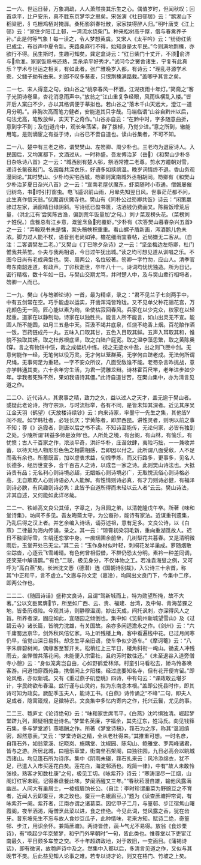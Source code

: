 <!-- { "loadSidebar": true } -->
二一六、世运日替，万象凋疏，人人萧然丧其乐生之心。偶值岁时，但闻秋叹；回首承平，比户安乐，真不胜东京梦华之思矣。宋张演《社日邨居》云：“鹅湖山下稻粱肥，犭屯栅鸡栖对掩扉。桑柘影斜春社散，家家扶得醉人归。”明叶唐支《江上邨》云：“家住夕阳江上邨，一湾流水绕柴门。种来松树高于屋，借与春禽养子孙。”此是何等气象！每一读之，令人梦想黄虞。又宋人《太平吟》云：“纷纷红紫已成尘，布谷声中夏令新。夹路桑麻行不得，始知身是太平民。”今则满地荆榛，亦欲行不得。民生斯时，生趣可知矣。龚定盒诗云：“红日柴门十丈开，不须俞济与俞淮。家家饭熟书还熟，羡杀承平好秀才。”试问今之黉舍诸生，宁复有此真乐？学术与世运之相关，有如此者。张广雅晚岁入都，有诗云：“理乱寻源学术乖，父雠子劫有由来。刘郎不叹多葵麦，只恨荆榛满路栽。”盖唧乎其言之矣。

二一七、宋人得意之句，如山谷之“桃李春风一杯酒，江湖夜雨十年灯。”简斋之“客子光阴诗卷里，杏花消息雨声中。”放翁之“江山重复争经眼，风雨纵横乱入楼。”皆开后人窠臼不少，亦以其格调便于摹拟也。若山谷之“落木千山天远大，澄江一道月分明。”。非胸次高而笔力健者，安能道其只字哉。马端临谓“山谷自黔州以后，句法尤高，笔致放纵，实天下之奇作。”山谷亦自云：“在黔中时，字多随意曲折，意到字不到；及在道舟中，观长年荡桨，群了拨棹，乃觉少进。”意之所到，辙能用笔，是则谪宦之有益于诗，山谷已不啻自道也。读山谷集者，不可不知。

二一八、楚中有三老之称，谓樊樊山、左笏卿、周少朴也。三老均为退宦诗人。入民国后，又均寓都下，文酒过从，一时称盛。吾友傅治芗（岳）《和樊山少朴冬日杂咏诗八首》之一云：“城西别有楚人邨，祭酒常推二老尊。剪水方瞳朝对雪，递诗长鬣夜敲门。名园每共深衣乐，好语多如挟缤温。晚岁词情终不退。香山务观漫同论。”其时樊山、少朴均买宅西城，笏卿则寓南城外丞相胡同。笏卿有《和樊山少朴治芗夏日杂兴八首》之一云：“宣南老屋伏魔东，虾菜随时小市通。僧磐屡催归树鸟，书时引打窗虫。电飞遥识前山雨，月晕先知翌日风。世事茫茫都不问，此生真作信天翁。”伏魔谓伏魔寺也。樊山有《同朴公过笏卿共饭》诗云：“闲策羸骖过左家，满窗晴日绿阴斜。写诗纸已盈书箧，沽酒钱仍费画叉。陈毅饭增荒后量，（洪北江有‘尝笑陈古渔，偏到荒年饭量加’之句。）刘ナ菜现榜头花。（菜榜刘ナ姓倪。）盘餐总有江乡意，溉釜烹鱼宛覆虾。”少朴有《次答樊山暮春杂兴五首》之一云：“弄翰观书未是慵，案头稿帙积重重。看山螺子盾新画，泻酒鹅儿色未浓。脚力过人能不杖，语音到老尚如钟。檐花细雨宜春帖，近局嫌无二客从。（自注：二客谓樊左二老。）”又樊山《丁巳除夕杂诗》之一云：“坚坐梅边左笏卿，杜门惟我共茶笙。仆夫与我两相语，今日过午犹出城。”读之均可想见道从训唱之乐。不图今日尚有老成典型也。樊、周两公，名位较著。笏卿一字竹勿，应山人。清季官粤东南韶连道，有政声。丁卯秋逝世，卒年八十一。诗词均忧忧独造。所为日记，密行精楷，数十年如一日。与樊山交期尤笃，并时楚人中，及与樊山辈行相埒者，笏卿一人而已。

二一九、樊山《与笏卿论诗》一首，最为精卓，录之：“君不见兰子七剑两手中，中有五剑常在空。巧手能虚以运实，开凿浑沌皆玲珑。又不见单父种花骊花宫，万花颜色无一同。匠心能以素为绚，坐使枯寂回春风。兵家在以少克众，权家在以轻起重。道家在以静制动，诗家在以独胜共。能言人所不能言，如山出灵无不宣。能圆人所不能圆，如月三五悬中天。百汲不竭井底泉，任烧不绝香上烟。百花酿作酒一饭，百药链成丹一丸。五味入口取其甘，五色入目取其鲜。五声入耳取其和，惟貌不独取其妍。取之杜苏根底坚，取之白陆户庭宽。取之温李藻思繁，取之黄陈奥穿。言之有物饼中馁，裁之成幅机中练。视之无迹水中盐，出之则飞匣中剑。无意何能作一经，无笔何以役万灵。无才何以笼群英，无学何由跻老成。无法何所谓尺绳，无事何足为重轻。一字不安众所议，八面受敌谁不能。老笏杂言昨挑战，意亦学韩通其变。六十余年穷生活，为君一骋雕龙辩。诗林霍百尺竿，老年进步如少年。学我者死殊不然，果如我语诗其僵。”此诗自道甘苦，在樊山集中，亦为清言见道之作。

二二○、近代诗人，其隶事之精，致力之久，益以过人之天才，盖无逾于樊山者。或疑此老论诗，拘守宗派，与时流标举，各有不同，是皆未知其深者。近见其序吴江金天羽（鹤望）《天放楼诗续钞》云：向来诗家，率墨守一先生之集，其他皆У阎不观。如学韩杜者，必轻长庆；学黄陈者，即屏西昆。讲性灵者，则明以前之事不知；尊《》选霞者，则唐以后之书不读。不知诗至能传，无论何家，必皆有独到之处。少陵所谓‘转益多师是汝师’也。人所处之境，有台阁，有山林，有愉乐，有忧愤；古人千百家之作，浓淡平奇，洪纤华朴，庄谐敛肆，夷险巧拙，一一兼收并蓄，以待天地人物形形色色之相需相感，吾即因以付之。此所谓八面受敌，人不足而我有余也。所蓄既富，加以虚衷求益，旬煅季炼，而又行路多，更事多，见名人长德多，经历世变多，合千百古人之诗，以成吾一家之诗。此则樊山诗法也。大抵诗贵有品；无名利心则诗境必超，无娼嫉心则诗境必广，无取悦流俗心则诗格必高，无自欺欺人心则诗语必人人能解。有性情则诗必真，有才力则诗必健，有福泽则诗必腴，有风趣则诗必隽：此皆予自道所得而未轻以云人者”云云。樊山诗法，非其自述，又何能如此详尽哉。

二二一、铁岭高文良公其倬，字章之，为且园之弟，以清乾隆戊午卒。所著《味和堂诗集》，坊间不多见。吾友晦斋太守，为公裔孙，能诗有家法。近谋重刊遗集，乃乱后得之汉上者。并乞余编入诗话，诵芬述祖，意有足多。文良公诗，以《白燕》二律最为海内传诵，录之。其一云：“琼膏初染羽毛新，重向重湖觅故人。迟日不融梁际雪，生绢还恋掌中身。一痕瑶圃余前垒，几树梨花共暮春。又是清明微雨后，玉堂开处已无尘。”其二云：“玉作身材似叶轻，刺桐花发半巢成。萝随烟散尘踪沓，心逐云飞雪崤晴。有色何曾相假借，不群仍恐太分明。素衿一种差同调，还笑笼中解语鹦。”‘有色”二联，极见身分，不仅体物之工。若准袁海叟之例，又可呼为“高白燕”矣。长洲沈文悫（德潜）选《国朝诗别裁》，入公诗三十余首，称其“中正和平，言不虚立。”文悫与孙文定（嘉淦），均同出文良门下，今集中二序，即两公作也。

二二二、《随园诗话》盛称文良诗，且谓“驾新城而上，特为勋望所掩，故不大著。”公以文臣累膺节，所至如广西、云、贵、福建、台湾，及中甸、青海苗猓之地，皆备历艰险。今观其诗，则静穆温润，妙出天成，间托讽刺，亦深得风人之旨。所养者深，固应如此，宜随园之倾倒也。集中如《览蓟州新城望雪山》及《过碧云寺》诸长篇，皆魄力沈雄，有关国故。余亦多闲适澹永之作。《剑州》云：“六千庸蜀远京华，剑外秋风倍忆家。马上听残楼上角，客中看遍栈中花。已过月闰寒仍早，倍觉山深日易斜。却念生平亲旧语，使车争似少游车。”《摩诃菴》云：“八字朱扉碧树间，偶缘客至暂开关。松梢红上三竿日，楼角斜衔一崦山。锄麦人冲残雨去，坐惮僧共落花闲。未能便入宗雷社，且约芳时数往还。”《未至退谷入道旁僧寺小憩》云：“身似笼禽岂自由，心如野鹤爱林邱。村童引马看松去，娇鸟怜春唤客游。问道怕穿西苑路，携僧闲上夕阳楼。经过底要知名寺，但有花开便肯留。”即论风格，亦似新城。又有《重过燕子矶登眺》四诗，中有句云：“课政敢云堪岁计，字民终欲布春温。兹行谨与山灵约，拟为东南念本根。”盖即公抚县时作，即其诗可知为政矣。厥配季玉夫人，能诗工书。《白燕》诗传诵之“不峰”二句，即夫人足成者，隐寓箴规，足徵特识。文良集中多忆内寄内之作，托兴云鬟，尤见韵事。

二二三、匏庐丈《论诗绝句》云：“味和家世席韦平，《白燕》沈吟惧独清。崛起梦堂跻九列，颇疑相度逊诗名。”梦堂名英廉，字福余，其先辽东，姓冯氏。向见钱箨石集，多与梦堂游讠燕唱酬之作。所著《梦堂诗稿》，箨石为之序，称其“温润缜密，超然意表。”又云：“梦堂诗诣之精，全从老杜得来。”其推重可想。一时名彦，自箨石外，如翁覃溪、纪晓岚、施耦堂、沈椒园、陈勾山、鲍雅堂、罗两峰诸君，皆与之游。所居北城，曰檀乐草堂，街南垒石架阁，曰独往园，九日必高会以眺城西诸山。均见篷石所为诗序。集中《阴雨未辍，箨石扎来云：风冷添绵衣，犹不足，已遣人入市买莲花白矣。莲花白，海淀邨酒也。戏简一律》，中有“故人未敢怜张禄，熟客才知数杜康”之句，极见工切。《咏紫芥》诗云：“寒涛湿尽一江烟，山阁灯红客未眠。记得春盘餐此味，梦阑酒醒又三年。”“春秋菘漫自雄，输他风露满幽丛。人间大有巢居士，一棱蛾眉饷长公。（自注：李时珍谓巢菜为野豌豆之不育者，近闻人云即蚕豆，未之玫也。蚕豆一名蛾眉豆。）”题为《读查蔗塘押帘词，有咏紫芥一阕。紫芥者，江南亦谓之诸葛菜。因忆甲子二月，与篁邨、步江宿焦山曙霞阁，夜半酒渴，庵僧烹此菜以进，食之佳绝。今见此词，觉风露之香，犹在齿牙。昔东坡先生不忘与故人食炒豆瓜子，此种情味，老来方知。赋诗二绝，奇篁邨、步江，用识余怀。兼简蔗塘》。两诗皆佳，蔬┺气尤不易得。放翁《食炒栗诗》，有“唤起少年京辇梦，和宁门外早朝时”一句，皆此类也。惟尊堂以下吏宦江南最久，平日颇多车笠之交。不十年超跻政地，对于故旧，一变面目。《蒲褐诗话》，即有微词，故匏庐诗中及之。然集中入都以后，多清言见道之作，又似与其晚节不类。后此益见知人论事之难。若专以诗才论，则又在梧门、竹坡之上矣。

